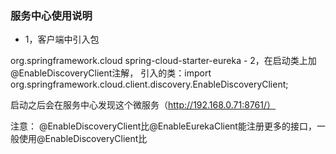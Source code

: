 ### 服务中心使用说明

- 1，客户端中引入包
<dependency>
    <groupId>org.springframework.cloud</groupId>
    <artifactId>spring-cloud-starter-eureka</artifactId>
</dependency>
- 2，在启动类上加@EnableDiscoveryClient注解，
  引入的类：import org.springframework.cloud.client.discovery.EnableDiscoveryClient;

启动之后会在服务中心发现这个微服务（http://192.168.0.71:8761/）

注意：
@EnableDiscoveryClient比@EnableEurekaClient能注册更多的接口，一般使用@EnableDiscoveryClient比





